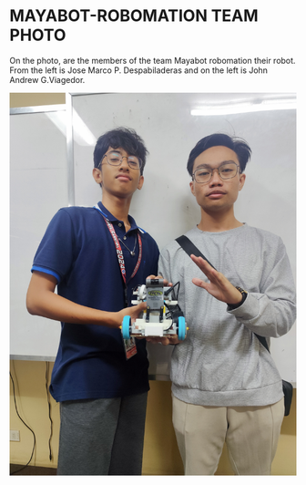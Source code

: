 # MAYABOT-ROBOMATION TEAM PHOTO

On the photo, are the members of the team Mayabot robomation their robot.
From the left is Jose Marco P. Despabiladeras and on the left is John Andrew G.Viagedor.

![Image Alt](https://github.com/Drewmnhs1771/FUTURE-ENGINEERS-PRO25/blob/dfe396839c20f1907cffde9ddc2e00eff99b6fc6/images%20(FE)/MAYABOT-ROBOMATION%20(TEAM%20PHOTO).jpg)
